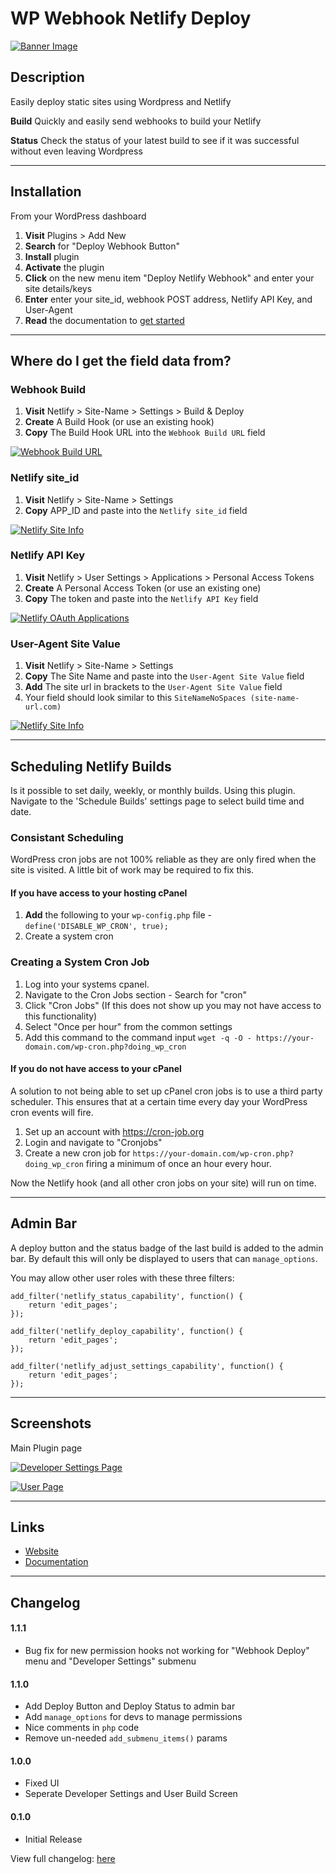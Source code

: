 # WP Webhook Netlify Deploy

[![Banner Image](https://github.com/lukethacoder/wp-netlify-webhook-deploy/blob/master/assets/banner-1544x500.jpg)](https://github.com/lukethacoder/wp-netlify-webhook-deploy)

## Description

Easily deploy static sites using Wordpress and Netlify

**Build** Quickly and easily send webhooks to build your Netlify

**Status** Check the status of your latest build to see if it was successful without even leaving Wordpress

---

## Installation

From your WordPress dashboard

1. **Visit** Plugins > Add New
2. **Search** for "Deploy Webhook Button"
3. **Install** plugin
4. **Activate** the plugin
5. **Click** on the new menu item "Deploy Netlify Webhook" and enter your site details/keys
6. **Enter** enter your site_id, webhook POST address, Netlify API Key, and User-Agent
7. **Read** the documentation to [get started](https://github.com/lukethacoder/wp-netlify-webhook-deploy)

---

## Where do I get the field data from?

### Webhook Build

1. **Visit** Netlify > Site-Name > Settings > Build & Deploy
2. **Create** A Build Hook (or use an existing hook)
3. **Copy** The Build Hook URL into the `Webhook Build URL` field

[![Webhook Build URL](https://github.com/lukethacoder/wp-netlify-webhook-deploy/blob/master/assets/screenshot-2.png)](https://github.com/lukethacoder/wp-netlify-webhook-deploy)

### Netlify site_id

1. **Visit** Netlify > Site-Name > Settings
2. **Copy** APP_ID and paste into the `Netlify site_id` field

[![Netlify Site Info](https://github.com/lukethacoder/wp-netlify-webhook-deploy/blob/master/assets/screenshot-3.png)](https://github.com/lukethacoder/wp-netlify-webhook-deploy)

### Netlify API Key

1. **Visit** Netlify > User Settings > Applications > Personal Access Tokens
2. **Create** A Personal Access Token (or use an existing one)
3. **Copy** The token and paste into the `Netlify API Key` field

[![Netlify OAuth Applications](https://github.com/lukethacoder/wp-netlify-webhook-deploy/blob/master/assets/screenshot-1.png)](https://github.com/lukethacoder/wp-netlify-webhook-deploy)

### User-Agent Site Value

1. **Visit** Netlify > Site-Name > Settings
2. **Copy** The Site Name and paste into the `User-Agent Site Value` field
3. **Add** The site url in brackets to the `User-Agent Site Value` field
4. Your field should look similar to this `SiteNameNoSpaces (site-name-url.com)`

[![Netlify Site Info](https://github.com/lukethacoder/wp-netlify-webhook-deploy/blob/master/assets/screenshot-3.png)](https://github.com/lukethacoder/wp-netlify-webhook-deploy)

---

## Scheduling Netlify Builds

Is it possible to set daily, weekly, or monthly builds. Using this plugin. Navigate to the 'Schedule Builds' settings page to select build time and date.

### Consistant Scheduling

WordPress cron jobs are not 100% reliable as they are only fired when the site is visited. A little bit of work may be required to fix this.

#### If you have access to your hosting cPanel

1. **Add** the following to your `wp-config.php` file - `define('DISABLE_WP_CRON', true);`
2. Create a system cron

### Creating a System Cron Job

1. Log into your systems cpanel.
2. Navigate to the Cron Jobs section - Search for "cron"
3. Click "Cron Jobs" (If this does not show up you may not have access to this functionality)
4. Select "Once per hour" from the common settings
5. Add this command to the command input `wget -q -O - https://your-domain.com/wp-cron.php?doing_wp_cron`

#### If you do not have access to your cPanel

A solution to not being able to set up cPanel cron jobs is to use a third party scheduler. This ensures that at a certain time every day your WordPress cron events will fire.

1. Set up an account with https://cron-job.org
2. Login and navigate to "Cronjobs"
3. Create a new cron job for `https://your-domain.com/wp-cron.php?doing_wp_cron` firing a minimum of once an hour every hour.

Now the Netlify hook (and all other cron jobs on your site) will run on time.

---

## Admin Bar

A deploy button and the status badge of the last build is added to the admin bar. By default this will only be displayed to users that can `manage_options`.

You may allow other user roles with these three filters:

```
add_filter('netlify_status_capability', function() {
    return 'edit_pages';
});

add_filter('netlify_deploy_capability', function() {
    return 'edit_pages';
});

add_filter('netlify_adjust_settings_capability', function() {
    return 'edit_pages';
});
```

---

## Screenshots

Main Plugin page

[![Developer Settings Page](https://github.com/lukethacoder/wp-netlify-webhook-deploy/blob/master/assets/screenshot-1.png)](https://github.com/lukethacoder/wp-netlify-webhook-deploy)

[![User Page](https://github.com/lukethacoder/wp-netlify-webhook-deploy/blob/master/assets/screenshot-5.jpg)](https://github.com/lukethacoder/wp-netlify-webhook-deploy)

---

## Links

-   [Website](https://github.com/lukethacoder/wp-netlify-webhook-deploy)
-   [Documentation](https://github.com/lukethacoder/wp-netlify-webhook-deploy)

---

## Changelog

#### 1.1.1

- Bug fix for new permission hooks not working for "Webhook Deploy" menu and "Developer Settings" submenu

#### 1.1.0

-   Add Deploy Button and Deploy Status to admin bar
-   Add `manage_options` for devs to manage permissions
-   Nice comments in `php` code
-   Remove un-needed `add_submenu_items()` params

#### 1.0.0

-   Fixed UI
-   Seperate Developer Settings and User Build Screen

#### 0.1.0

-   Initial Release

View full changelog: [here](https://github.com/lukethacoder/deploy-webhook-button)
